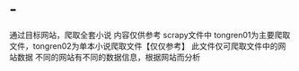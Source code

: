 # -
通过目标网站，爬取全套小说
内容仅供参考
scrapy文件中 tongren01为主要爬取文件，tongren02为单本小说爬取文件【仅仅参考】
此文件仅可爬取文件中的网站数据
不同的网站有不同的数据信息，根据网站而分析
